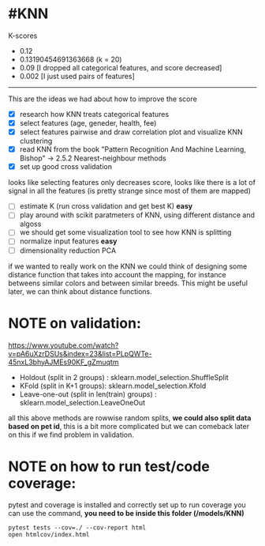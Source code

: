 #KNN
====

K-scores
- 0.12
- 0.13190454691363668 (k = 20)
- 0.09 [I dropped all categorical features, and score decreased]
- 0.002 [I just used pairs of features]

__________________________________________________________

This are the ideas we had about how to improve the score
- [x] research how KNN treats categorical features
- [X] select features (age, geneder, health, fee)
- [X] select features pairwise and draw correlation plot and visualize KNN clustering
- [x] read KNN from the book "Pattern Recognition And Machine Learning, Bishop" -> 2.5.2 Nearest-neighbour methods
- [X] set up good cross validation

looks like selecting features only decreases score, looks like there is a lot of signal in all the features (is pretty strange since most of them are mapped)

- [ ] estimate K (run cross validation and get best K) **easy**
- [ ] play around with scikit paratmeters of KNN, using different distance and algoss
- [ ] we should get some visualization tool to see how KNN is splitting
- [ ] normalize input features **easy**
- [ ] dimensionality reduction PCA

if we wanted to really work on the KNN we could think of designing some distance function that takes into account the mapping, for instance betweens similar colors and between similar breeds. This might be useful later, we can think about distance functions.

NOTE on validation:
====

https://www.youtube.com/watch?v=pA6uXzrDSUs&index=23&list=PLpQWTe-45nxL3bhyAJMEs90KF_gZmuqtm
- Holdout (split in 2 groups) : sklearn.model_selection.ShuffleSplit
- KFold (split in K+1 groups): sklearn.model_selection.Kfold
- Leave-one-out (split in len(train) groups) : sklearn.model_selection.LeaveOneOut

all this above methods are rowwise random splits, **we could also split data based on pet id**, this is a bit more complicated but we can comeback later on this if we find problem in validation.

NOTE on how to run test/code coverage:
====

pytest and coverage is installed and correctly set up
to run coverage you can use the command, **you need to be inside this folder (/models/KNN)**

```
pytest tests --cov=./ --cov-report html
open htmlcov/index.html
```


